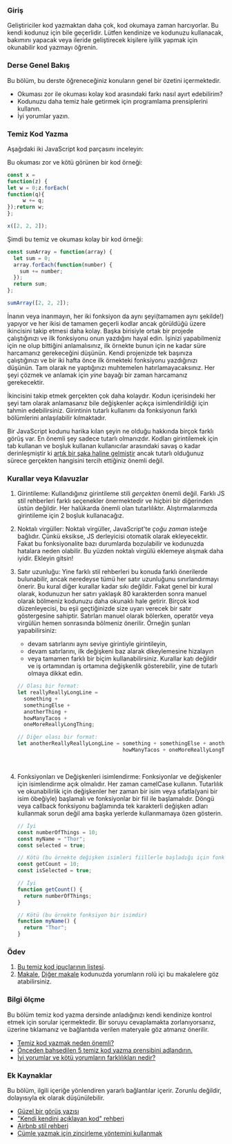 ### Giriş

Geliştiriciler kod yazmaktan daha çok, kod okumaya zaman harcıyorlar. Bu kendi kodunuz için bile geçerlidir. Lütfen kendinize ve kodunuzu kullanacak, bakımını yapacak veya ileride geliştirecek kişilere iyilik yapmak için okunabilir kod yazmayı öğrenin.

### Derse Genel Bakış

Bu bölüm, bu derste öğreneceğiniz konuların genel bir özetini içermektedir.

- Okuması zor ile okuması kolay kod arasındaki farkı nasıl ayırt edebilirim?
- Kodunuzu daha temiz hale getirmek için programlama prensiplerini kullanın.
- İyi yorumlar yazın.

### Temiz Kod Yazma

Aşağıdaki iki JavaScript kod parçasını inceleyin:

Bu okuması zor ve kötü görünen bir kod örneği:

~~~JavaScript
const x =
function(z) {
let w = 0;z.forEach(
function(q){
     w += q;
});return w;
};

x([2, 2, 2]);
~~~

Şimdi bu temiz ve okuması kolay bir kod örneği:

~~~JavaScript
const sumArray = function(array) {
  let sum = 0;
  array.forEach(function(number) {
    sum += number;
  });
  return sum;
};

sumArray([2, 2, 2]);
~~~

İnanın veya inanmayın, her iki fonksiyon da aynı şeyi\(tamamen aynı şekilde!\) yapıyor ve her ikisi de tamamen geçerli kodlar ancak görüldüğü üzere ikincisini takip etmesi daha kolay. Başka birisiyle ortak bir projede çalıştığınızı ve ilk fonksiyonu onun yazdığını hayal edin. İşinizi yapabilmeniz için ne olup bittiğini anlamalısınız, ilk örnekte bunun için ne kadar süre harcamanız gerekeceğini düşünün. Kendi projenizde tek başınıza çalıştığınızı ve bir iki hafta önce ilk örnekteki fonksiyonu yazdığınızı düşünün. Tam olarak ne yaptığınızı muhtemelen hatırlamayacaksınız. Her şeyi çözmek ve anlamak için _yine_ bayağı bir zaman harcamanız gerekecektir.

İkincisini takip etmek gerçekten çok daha kolaydır. Kodun içerisindeki her şeyi tam olarak anlamasanız bile değişkenler açıkça isimlendirildiği için tahmin edebilirsiniz. Girintinin tutarlı kullanımı da fonksiyonun farklı bölümlerini anlaşılabilir kılmaktadır.

Bir JavaScript kodunu harika kılan şeyin ne olduğu hakkında birçok farklı görüş var. En önemli şey sadece tutarlı olmanızdır. Kodları girintilemek için tab kullanan ve boşluk kullanan kullanıcılar arasındaki savaş o kadar derinleşmiştir ki [artık bir şaka haline gelmiştir](https://www.youtube.com/watch?v=SsoOG6ZeyUI) ancak tutarlı olduğunuz sürece gerçekten hangisini tercih ettiğiniz önemli değil.

### Kurallar veya Kılavuzlar

1.  Girintileme: Kullandığınız girintileme stili _gerçekten_ önemli değil. Farklı JS stil rehberleri farklı seçenekler önermektedir ve hiçbiri bir diğerinden üstün değildir. Her halükarda önemli olan tutarlılıktır. Alıştırmalarımızda girintileme için 2 boşluk kullanacağız.

2.  Noktalı virgüller: Noktalı virgüller, JavaScript'te _çoğu zaman_ isteğe bağlıdır. Çünkü eksikse, JS derleyicisi otomatik olarak ekleyecektir. Fakat bu fonksiyonalite bazı durumlarda bozulabilir ve kodunuzda hatalara neden olabilir. Bu yüzden noktalı virgülü eklemeye alışmak daha iyidir. Ekleyin gitsin!

3. Satır uzunluğu: Yine farklı stil rehberleri bu konuda farklı önerilerde bulunabilir, ancak neredeyse tümü her satır uzunluğunu sınırlandırmayı önerir. Bu kural diğer kurallar kadar sıkı değildir. Fakat genel bir kural olarak, kodunuzun her satırı yaklaşık 80 karakterden sonra manuel olarak bölmeniz kodunuzu daha okunaklı hale getirir. Birçok kod düzenleyecisi, bu eşii geçtiğinizde size uyarı verecek bir satır göstergesine sahiptir. Satırları manuel olarak bölerken, operatör veya virgülün hemen sonrasında bölmeniz önerilir. Örneğin şunları yapabilirsiniz:

   - devam satırlarını aynı seviye girintiyle girintileyin,
   - devam satırlarını, ilk değişkeni baz alarak dikeylemesine hizalayın
   - veya tamamen farklı bir biçim kullanabilirsiniz. Kurallar katı değildir ve iş ortamından iş ortamına değişkenlik gösterebilir, yine de tutarlı olmaya dikkat edin.

   ~~~javascript
   // Olası bir format:
   let reallyReallyLongLine =
     something +
     somethingElse +
     anotherThing +
     howManyTacos +
     oneMoreReallyLongThing;

   // Diğer olası bir format:
   let anotherReallyReallyLongLine = something + somethingElse + anotherThing +
                                     howManyTacos + oneMoreReallyLongThing;
   ~~~
   
   ​

4.  Fonksiyonları ve Değişkenleri isimlendirme: Fonksiyonlar ve değişkenler için isimlendirme açık olmalıdır. Her zaman camelCase kullanın. Tutarlılık ve okunabilirlik için değişkenler her zaman bir isim veya sıfatla(yani bir isim öbeğiyle) başlamalı ve fonksiyonlar bir fiil ile başlamalıdır. Döngü veya callback fonksiyonu bağlamında tek karakterli değişken adları kullanmak sorun değil ama başka yerlerde kullanmamaya özen gösterin.

    ~~~javascript
    // İyi
    const numberOfThings = 10;
    const myName = "Thor";
    const selected = true;

    // Kötü (bu örnekte değişken isimleri fiillerle başladığı için fonksiyonlarla karıştırılabilir)
    const getCount = 10;
    const isSelected = true;

    // İyi 
    function getCount() {
      return numberOfThings;
    }

    // Kötü (bu örnekte fonksiyon bir isimdir)
    function myName() {
      return "Thor";
    }
    ~~~


### Ödev

<div class="lesson-content__panel" markdown="1">

1.  [Bu temiz kod ipuçlarının listesi](https://onextrapixel.com/10-principles-for-keeping-your-programming-code-clean/).
2.  [Makale](https://blog.codinghorror.com/coding-without-comments/), [Diğer makale](https://blog.codinghorror.com/code-tells-you-how-comments-tell-you-why/) kodunuzda yorumların rolü içi bu makalelere göz atabilirsiniz.
</div>

### Bilgi ölçme

Bu bölüm temiz kod yazma dersinde anladığınızı kendi kendinize kontrol etmek için sorular içermektedir. Bir soruyu cevaplamakta zorlanıyorsanız, üzerine tıklamanız ve bağlantıda verilen materyale göz atmanız önerilir.

- [Temiz kod yazmak neden önemli?](#writing-clean-code)
- [Önceden bahsedilen 5 temiz kod yazma prensibini adlandırın.](https://onextrapixel.com/10-principles-for-keeping-your-programming-code-clean/)
- [İyi yorumlar ve kötü yorumların farklılıkları nedir?](https://onextrapixel.com/10-principles-for-keeping-your-programming-code-clean/)

### Ek Kaynaklar

Bu bölüm, ilgili içeriğe yönlendiren yararlı bağlantılar içerir. Zorunlu değildir, dolayısıyla ek olarak düşünülebilir.

* [Güzel bir görüş yazısı](https://www.martinfowler.com/bliki/CodeAsDocumentation.html)
* ["Kendi kendini açıklayan kod" rehberi](http://wiki.c2.com/?SelfDocumentingCode)
* [Airbnb stil rehberi](https://github.com/airbnb/javascript)  
* [Cümle yazmak için zincirleme yöntemini kullanmak](https://web.archive.org/web/20190211152543/https://javascriptissexy.com/beautiful-javascript-easily-create-chainable-cascading-methods-for-expressiveness/)   